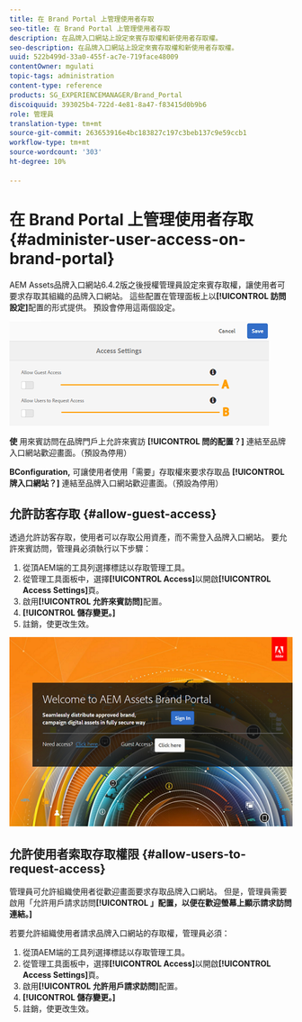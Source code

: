 ```yaml
---
title: 在 Brand Portal 上管理使用者存取
seo-title: 在 Brand Portal 上管理使用者存取
description: 在品牌入口網站上設定來賓存取權和新使用者存取權。
seo-description: 在品牌入口網站上設定來賓存取權和新使用者存取權。
uuid: 522b499d-33a0-455f-ac7e-719face48009
contentOwner: mgulati
topic-tags: administration
content-type: reference
products: SG_EXPERIENCEMANAGER/Brand_Portal
discoiquuid: 393025b4-722d-4e81-8a47-f83415d0b9b6
role: 管理員
translation-type: tm+mt
source-git-commit: 263653916e4bc183827c197c3beb137c9e59ccb1
workflow-type: tm+mt
source-wordcount: '303'
ht-degree: 10%

---
```



# 在 Brand Portal 上管理使用者存取 {#administer-user-access-on-brand-portal}

AEM Assets品牌入口網站6.4.2版之後授權管理員設定來賓存取權，讓使用者可要求存取其組織的品牌入口網站。 這些配置在管理面板上以&#x200B;**[!UICONTROL 訪問設定]**&#x200B;配置的形式提供。 預設會停用這兩個設定。

![](assets/access-configs.png)

**使**   用來賓訪問在品牌門戶上允許來賓訪 **[!UICONTROL 問的配置？]** 連結至品牌入口網站歡迎畫面。（預設為停用）

**BConfiguration,**   可讓使用者使用「需要」存取權來要求存取品 **[!UICONTROL 牌入口網站？]** 連結至品牌入口網站歡迎畫面。（預設為停用）

## 允許訪客存取 {#allow-guest-access}

透過允許訪客存取，使用者可以存取公用資產，而不需登入品牌入口網站。
要允許來賓訪問，管理員必須執行以下步驟：

1. 從頂AEM端的工具列選擇標誌以存取管理工具。
1. 從管理工具面板中，選擇&#x200B;**[!UICONTROL Access]**&#x200B;以開啟&#x200B;**[!UICONTROL Access Settings]**&#x200B;頁。
1. 啟用&#x200B;**[!UICONTROL 允許來賓訪問]**&#x200B;配置。
1. **[!UICONTROL 儲存變更。]**
1. 註銷，使更改生效。

![](assets/bp-welcome-screen.png)

## 允許使用者索取存取權限 {#allow-users-to-request-access}

管理員可允許組織使用者從歡迎畫面要求存取品牌入口網站。 但是，管理員需要啟用「允許用戶請求訪問&#x200B;**[!UICONTROL 」配置，以便在歡迎螢幕上顯示請求訪問連結。]**

若要允許組織使用者請求品牌入口網站的存取權，管理員必須：

1. 從頂AEM端的工具列選擇標誌以存取管理工具。
1. 從管理工具面板中，選擇&#x200B;**[!UICONTROL Access]**&#x200B;以開啟&#x200B;**[!UICONTROL Access Settings]**&#x200B;頁。
1. 啟用&#x200B;**[!UICONTROL 允許用戶請求訪問]**&#x200B;配置。
1. **[!UICONTROL 儲存變更。]**
1. 註銷，使更改生效。
